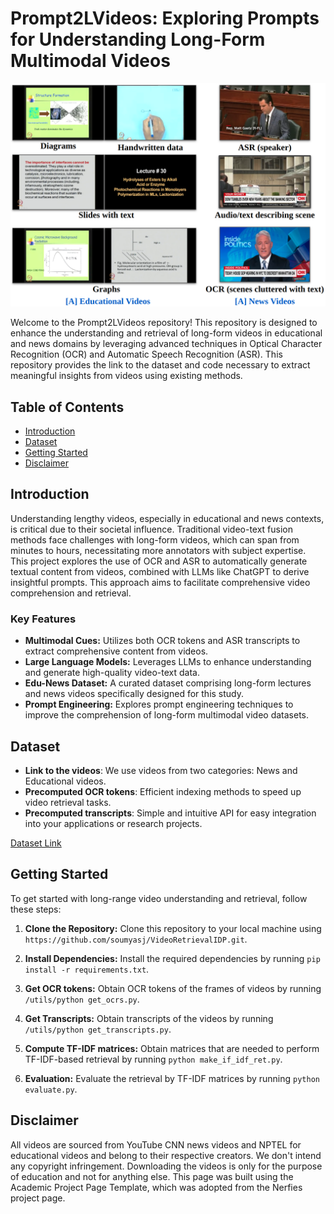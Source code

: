 # Prompt2LVideos: Exploring Prompts for Understanding Long-Form Multimodal Videos

![task image](images/intro_motivation_img.png)

Welcome to the Prompt2LVideos repository! This repository is designed to enhance the understanding and retrieval of long-form videos in educational and news domains by leveraging advanced techniques in Optical Character Recognition (OCR) and Automatic Speech Recognition (ASR). This repository provides the link to the dataset and code necessary to extract meaningful insights from videos using existing methods.

## Table of Contents

- [Introduction](#introduction)
- [Dataset](#dataset)
- [Getting Started](#getting-started)
- [Disclaimer](#disclaimer)

## Introduction

Understanding lengthy videos, especially in educational and news contexts, is critical due to their societal influence. Traditional video-text fusion methods face challenges with long-form videos, which can span from minutes to hours, necessitating more annotators with subject expertise. This project explores the use of OCR and ASR to automatically generate textual content from videos, combined with LLMs like ChatGPT to derive insightful prompts. This approach aims to facilitate comprehensive video comprehension and retrieval.

### Key Features

- **Multimodal Cues:** Utilizes both OCR tokens and ASR transcripts to extract comprehensive content from videos.
- **Large Language Models:** Leverages LLMs to enhance understanding and generate high-quality video-text data.
- **Edu-News Dataset:** A curated dataset comprising long-form lectures and news videos specifically designed for this study.
- **Prompt Engineering:** Explores prompt engineering techniques to improve the comprehension of long-form multimodal video datasets.

## Dataset

- **Link to the videos**: We use videos from two categories: News and Educational videos.
- **Precomputed OCR tokens**: Efficient indexing methods to speed up video retrieval tasks.
- **Precomputed transcripts**: Simple and intuitive API for easy integration into your applications or research projects.

[Dataset Link](https://drive.google.com/file/d/1fXZKAJEW2CT0ufkK6v-t5QDLX42BCjV8/view?usp=sharing)

## Getting Started

To get started with long-range video understanding and retrieval, follow these steps:

1. **Clone the Repository:** Clone this repository to your local machine using `https://github.com/soumyasj/VideoRetrievalIDP.git`.

2. **Install Dependencies:** Install the required dependencies by running `pip install -r requirements.txt`.

3. **Get OCR tokens:** Obtain OCR tokens of the frames of videos by running `/utils/python get_ocrs.py`.

4. **Get Transcripts:** Obtain transcripts of the videos by running `/utils/python get_transcripts.py`.

5. **Compute TF-IDF matrices:** Obtain matrices that are needed to perform TF-IDF-based retrieval by running `python make_if_idf_ret.py`.

6. **Evaluation:** Evaluate the retrieval by TF-IDF matrices by running `python evaluate.py`.

## Disclaimer

All videos are sourced from YouTube CNN news videos and NPTEL for educational videos and belong to their respective creators. We don't intend any copyright infringement. Downloading the videos is only for the purpose of education and not for anything else. This page was built using the Academic Project Page Template, which was adopted from the Nerfies project page.
